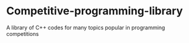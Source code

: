 # Competitive-programming-library
A library of C++ codes for many topics popular in programming competitions
